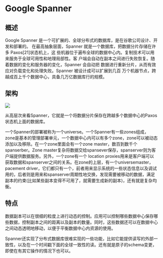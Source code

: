 # **Google Spanner**
## **概述**
Google Spanner 是一个可扩展的、全球分布式的数据库，是在谷歌公司设计、开发和部署的。 在最高抽象层面，Spanner 就是一个数据库，把数据分片存储在许多 Paxos[21]状态机上，这 些机器位于遍布全球的数据中心内。复制技术可以用来服务于全球可用性和地理局部性。客 户端会自动在副本之间进行失败恢复。随着数据的变化和服务器的变化，Spanner 会自动把 数据进行重新分片，从而有效应对负载变化和处理失败。Spanner 被设计成可以扩展到几百 万个机器节点，跨越成百上千个数据中心，具备几万亿数据库行的规模。
## **架构**
![](/images/fenbushi/Aspose.Words.e155d991-2bba-4b18-8ef6-192bfb238a28.002.png)

从高层次来看Spanner，它就是一个将数据分片保存在跨越多个数据中心的Paxos状态机上面的数据库。

一个Spanner的部署被称为一个universe。一个Spanner有一些zones组成，zone是基本的管理部署单元，一个数据中心内可以有多个zone，zone可以被动态添加以及移除。在一个zone里面会有一个zone master，数百到数千个spanserber。Zone master复杂将数据交给spansever保存，spanserver则为客户端提供数据服务。另外，一个zone有一个 location proxies用来是客户端可以获取数据和spanserver之间的关系。在zone的上层，有一个universemaster，pacement driver，它们都只有一个，前者用来显示系统的一些状态信息以及调试用的，后者则是用来和spanserver周期性地交换，发现需要被移动的数据，满足副本的约束(比如某些副本变得不可用了，就需要生成新的副本)，还有就是复杂均衡。
## **特点**
数据副本可以在很细的粒度上进行动态的控制。应用可以控制哪些数据中心保存哪些数据，控制副本之间的距离以及副本的数量。同时，这些数据还可以在数据中心之间动态透明地移动，以便于平衡数据中心内资源的使用。

Spanner还实现了分布式数据库很难实现的一些功能，比如它能提供读写的外部一致性，以及在一个时间戳下面的全球一致性的读。还有就是原子的schema变更，即使在有其它操作的情况下也可以。